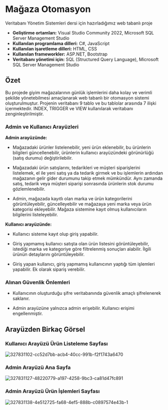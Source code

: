 # Mağaza Otomasyon
 Veritabanı Yönetim Sistemleri dersi için hazırladığımız web tabanlı proje
- **Geliştirme ortamları:** Visual Studio Community 2022, Microsoft SQL Server Management Studio
- **Kullanılan programlama dilleri:** C#, JavaScript
- **Kullanılan işaretleme dilleri:** HTML, CSS
- **Kullanılan frameworkler:** ASP.NET, Bootstrap
- **Veritabanı yönetimi için:** SQL (Structured Query Language), Microsoft SQL Server Management Studio   

## Özet
Bu projede giyim mağazalarının günlük işlemlerini daha kolay ve verimli şekilde yönetebilmesi amaçlanarak web tabanlı bir otomasyon sistemi oluşturulmuştur. Projenin veritabanı 9 tablo ve bu tablolar arasında 7 ilişki içermektedir. INDEX, TRIGGER ve VIEW kullanılarak veritabanı zenginleştirilmiştir.

### Admin ve Kullanıcı Arayüzleri

**Admin arayüzünde:**
- Mağazadaki ürünler listelenebilir, yeni ürün eklenebilir, bu ürünlerin bilgileri güncellenebilir, ürünlerin kullanıcı arayüzündeki görünürlüğü (satış durumu) değiştirilebilir.

- Mağazadaki ürün satışlarını, tedarikleri ve müşteri siparişlerini listelemek, el ile yeni satış ya da tedarik girmek ve bu işlemlerin ardından mağazanın gelir gider durumunu takip etmek mümkündür. Aynı zamanda satış, tedarik veya müşteri siparişi sonrasında ürünlerin stok durumu gözlemlenebilir.

- Admin, mağazada kayıtlı olan marka ve ürün kategorilerini görüntüleyebilir, güncelleyebilir ve mağazaya yeni marka veya ürün kategorisi ekleyebilir. Mağaza sistemine kayıt olmuş kullanıcıların bilgilerini listeleyebilir.

**Kullanıcı arayüzünde:**
- Kullanıcı sisteme kayıt olup giriş yapabilir. 

- Giriş yapmamış kullanıcı satışta olan ürün listesini görüntüleyebilir, istediği marka ve kategoriye göre filtrelenmiş sonuçları alabilir. İlgili ürünün detaylarını görüntüleyebilir.

- Giriş yapan kullanıcı, giriş yapmamış kullanıcının yaptığı tüm işlemleri yapabilir. Ek olarak sipariş verebilir. 

### Alınan Güvenlik Önlemleri
- Kullanıcının oluşturduğu şifre veritabanında güvenlik amaçlı şifrelenerek saklanır.

- Admin arayüzüne yalnızca admin erişebilir. Kullanıcı erişimi engellenmiştir.

## Arayüzden Birkaç Görsel
### Kullanıcı Arayüzü Ürün Listeleme Sayfası
![327831102-cc52d7bb-acb4-40cc-991b-f2f1743a6470](https://github.com/miraygurbuz/MagazaOtomasyon/assets/161487392/5fa85eac-f025-4c41-8880-e400ba158dd4)
### Admin Arayüzü Ana Sayfa
![327831127-48220779-a197-4258-9bc3-ca81d47fc891](https://github.com/miraygurbuz/MagazaOtomasyon/assets/161487392/77dcdc29-7f8b-4402-9121-95d6add1039b)
### Admin Arayüzü Ürün İşlemleri Sayfası
![327831138-4e512725-fa68-4ef5-888b-c0897574e43b-1](https://github.com/miraygurbuz/MagazaOtomasyon/assets/161487392/e273a641-62ba-41fd-9666-97a14d2b95ff)

